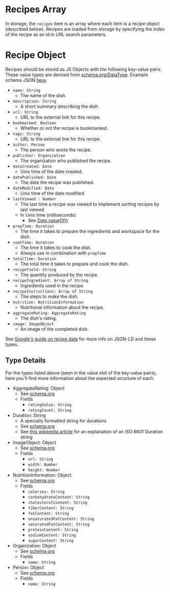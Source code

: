 # Recipes Array

In storage, the `recipes` item is an array where each item is a recipe object (described below). Recipes are loaded from storage by specifying the index of the recipe as an id in URL search parameters.

# Recipe Object

Recipes should be stored as JS Objects with the following key-value pairs. These value types are derived from
[schema.org/DataType](https://schema.org/DataType). Example schema JSON [here](../../source/public/data/recipe-schema.json).

-   `name: String`
    -   The name of the dish.
-   `description: String`
    -   A short summary describing the dish.
-   `url: String`
    -   URL to the external link for this recipe.
-   `bookmarked: Boolean`
    -   Whether or not the recipe is bookmarked.
-   `tags: String`
    -   URL to the external link for this recipe.
-   `author: Person`
    -   The person who wrote the recipe.
-   `publisher: Organization`
    -   The organization who published the recipe.
-   `dateCreated: Date`
    -   Unix time of the date created.
-   `datePublished: Date`
    -   The date the recipe was published.
-   `dateModified: Date`
    -   Unix time of the date modified.
-   `lastViewed : Number`
    -   The last time a recipe was viewed to implement sorting recipes by last viewed
    -   In Unix time (milliseconds)
        -   See [Date.valueOf()](https://developer.mozilla.org/en-US/docs/Web/JavaScript/Reference/Global_Objects/Date/valueOf)
-   `prepTime: Duration`
    -   The time it takes to prepare the ingredients and workspace for the dish.
-   `cookTime: Duration`
    -   The time it takes to cook the dish.
    -   Always use in combination with `prepTime`
-   `totalTime: Duration`
    -   The total time it takes to prepare and cook the dish.
-   `recipeYield: String`
    -   The quantity produced by the recipe.
-   `recipeIngredient: Array of String`
    -   Ingredients used in the recipe.
-   `recipeInstructions: Array of String`
    -   The steps to make the dish.
-   `nutrition: NutritionInformation`
    -   Nutritional information about the recipe.
-   `aggregateRating: AggregateRating`
    -   The dish's rating.
-   `image: ImageObject`
    -   An image of the completed dish.

See [Google's guide on recipe
data](https://developers.google.com/search/docs/advanced/structured-data/recipe#recipe-properties) for more info on
JSON-LD and these types.

## Type Details

For the types listed above (seen in the value slot of the key-value pairs), here you'll find more information about the expected structure of each.

-   AggregateRating: Object
    -   See [schema.org](https://schema.org/AggregateRating)
    -   Fields
        -   `ratingValue: String`
        -   `ratingCount: String`
-   Duration: String
    -   A specially formatted string for durations
    -   See [schema.org](https://schema.org/Duration)
    -   See [this wikipedia article](https://en.wikipedia.org/wiki/ISO_8601#Durations) for an explanation of an ISO 8601 Duration string
-   ImageObject: Object
    -   See [schema.org](https://schema.org/ImageObject)
    -   Fields
        -   `url: String`
        -   `width: Number`
        -   `height: Number`
-   NutritionInformation: Object
    -   See [schema.org](https://schema.org/NutritionInformation)
    -   Fields
        -   `calories: String`
        -   `carbohydrateContent: String`
        -   `cholesterolContent: String`
        -   `fiberContent: String`
        -   `fatContent: String`
        -   `unsaturatedFatContent: String`
        -   `saturatedFatContent: String`
        -   `proteinContent: String`
        -   `sodiumContent: String`
        -   `sugarContent: String`
-   Organization: Object
    -   See [schema.org](https://schema.org/Organization)
    -   Fields
        -   `name: String`
-   Person: Object
    -   See [schema.org](https://schema.org/Person)
    -   Fields
        -   `name: String`
